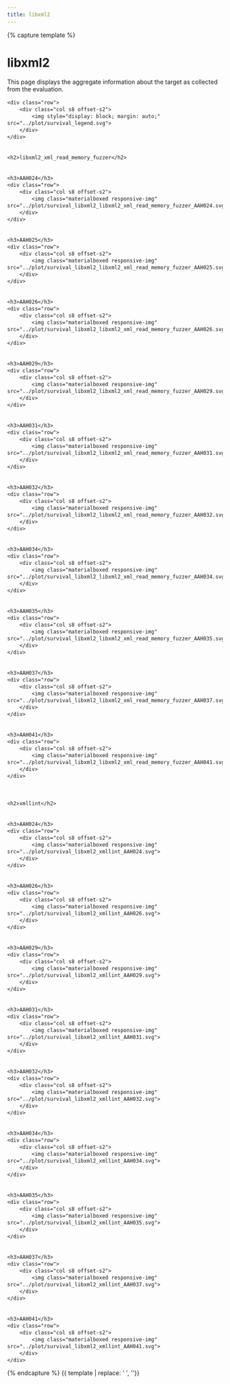 ```yaml
---
title: libxml2
---
```



{% capture template %}



<div class="section">
    <h1>libxml2</h1>
    <p>
        This page displays the aggregate information about the target as collected from the evaluation.
    </p>

    <div class="row">
        <div class="col s8 offset-s2">
            <img style="display: block; margin: auto;" src="../plot/survival_legend.svg">
        </div>
    </div>

    
    <h2>libxml2_xml_read_memory_fuzzer</h2>
    
        
    <h3>AAH024</h3>
    <div class="row">
        <div class="col s8 offset-s2">
            <img class="materialboxed responsive-img" src="../plot/survival_libxml2_libxml2_xml_read_memory_fuzzer_AAH024.svg">
        </div>
    </div>
    
        
    <h3>AAH025</h3>
    <div class="row">
        <div class="col s8 offset-s2">
            <img class="materialboxed responsive-img" src="../plot/survival_libxml2_libxml2_xml_read_memory_fuzzer_AAH025.svg">
        </div>
    </div>
    
        
    <h3>AAH026</h3>
    <div class="row">
        <div class="col s8 offset-s2">
            <img class="materialboxed responsive-img" src="../plot/survival_libxml2_libxml2_xml_read_memory_fuzzer_AAH026.svg">
        </div>
    </div>
    
        
    <h3>AAH029</h3>
    <div class="row">
        <div class="col s8 offset-s2">
            <img class="materialboxed responsive-img" src="../plot/survival_libxml2_libxml2_xml_read_memory_fuzzer_AAH029.svg">
        </div>
    </div>
    
        
    <h3>AAH031</h3>
    <div class="row">
        <div class="col s8 offset-s2">
            <img class="materialboxed responsive-img" src="../plot/survival_libxml2_libxml2_xml_read_memory_fuzzer_AAH031.svg">
        </div>
    </div>
    
        
    <h3>AAH032</h3>
    <div class="row">
        <div class="col s8 offset-s2">
            <img class="materialboxed responsive-img" src="../plot/survival_libxml2_libxml2_xml_read_memory_fuzzer_AAH032.svg">
        </div>
    </div>
    
        
    <h3>AAH034</h3>
    <div class="row">
        <div class="col s8 offset-s2">
            <img class="materialboxed responsive-img" src="../plot/survival_libxml2_libxml2_xml_read_memory_fuzzer_AAH034.svg">
        </div>
    </div>
    
        
    <h3>AAH035</h3>
    <div class="row">
        <div class="col s8 offset-s2">
            <img class="materialboxed responsive-img" src="../plot/survival_libxml2_libxml2_xml_read_memory_fuzzer_AAH035.svg">
        </div>
    </div>
    
        
    <h3>AAH037</h3>
    <div class="row">
        <div class="col s8 offset-s2">
            <img class="materialboxed responsive-img" src="../plot/survival_libxml2_libxml2_xml_read_memory_fuzzer_AAH037.svg">
        </div>
    </div>
    
        
    <h3>AAH041</h3>
    <div class="row">
        <div class="col s8 offset-s2">
            <img class="materialboxed responsive-img" src="../plot/survival_libxml2_libxml2_xml_read_memory_fuzzer_AAH041.svg">
        </div>
    </div>
    

    
    <h2>xmllint</h2>
    
        
    <h3>AAH024</h3>
    <div class="row">
        <div class="col s8 offset-s2">
            <img class="materialboxed responsive-img" src="../plot/survival_libxml2_xmllint_AAH024.svg">
        </div>
    </div>
    
        
    <h3>AAH026</h3>
    <div class="row">
        <div class="col s8 offset-s2">
            <img class="materialboxed responsive-img" src="../plot/survival_libxml2_xmllint_AAH026.svg">
        </div>
    </div>
    
        
    <h3>AAH029</h3>
    <div class="row">
        <div class="col s8 offset-s2">
            <img class="materialboxed responsive-img" src="../plot/survival_libxml2_xmllint_AAH029.svg">
        </div>
    </div>
    
        
    <h3>AAH031</h3>
    <div class="row">
        <div class="col s8 offset-s2">
            <img class="materialboxed responsive-img" src="../plot/survival_libxml2_xmllint_AAH031.svg">
        </div>
    </div>
    
        
    <h3>AAH032</h3>
    <div class="row">
        <div class="col s8 offset-s2">
            <img class="materialboxed responsive-img" src="../plot/survival_libxml2_xmllint_AAH032.svg">
        </div>
    </div>
    
        
    <h3>AAH034</h3>
    <div class="row">
        <div class="col s8 offset-s2">
            <img class="materialboxed responsive-img" src="../plot/survival_libxml2_xmllint_AAH034.svg">
        </div>
    </div>
    
        
    <h3>AAH035</h3>
    <div class="row">
        <div class="col s8 offset-s2">
            <img class="materialboxed responsive-img" src="../plot/survival_libxml2_xmllint_AAH035.svg">
        </div>
    </div>
    
        
    <h3>AAH037</h3>
    <div class="row">
        <div class="col s8 offset-s2">
            <img class="materialboxed responsive-img" src="../plot/survival_libxml2_xmllint_AAH037.svg">
        </div>
    </div>
    
        
    <h3>AAH041</h3>
    <div class="row">
        <div class="col s8 offset-s2">
            <img class="materialboxed responsive-img" src="../plot/survival_libxml2_xmllint_AAH041.svg">
        </div>
    </div>
    

</div>



{% endcapture %}
{{ template | replace: '    ', ''}}
